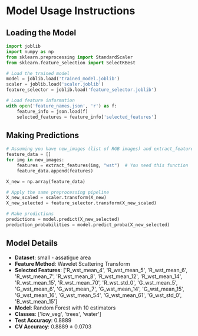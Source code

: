 # Model Usage Instructions

## Loading the Model
```python
import joblib
import numpy as np
from sklearn.preprocessing import StandardScaler
from sklearn.feature_selection import SelectKBest

# Load the trained model
model = joblib.load('trained_model.joblib')
scaler = joblib.load('scaler.joblib')
feature_selector = joblib.load('feature_selector.joblib')

# Load feature information
with open('feature_names.json', 'r') as f:
    feature_info = json.load(f)
    selected_features = feature_info['selected_features']
```

## Making Predictions
```python
# Assuming you have new_images (list of RGB images) and extract_features function
feature_data = []
for img in new_images:
    features = extract_features(img, "wst")  # You need this function
    feature_data.append(features)

X_new = np.array(feature_data)

# Apply the same preprocessing pipeline
X_new_scaled = scaler.transform(X_new)
X_new_selected = feature_selector.transform(X_new_scaled)

# Make predictions
predictions = model.predict(X_new_selected)
prediction_probabilities = model.predict_proba(X_new_selected)
```

## Model Details
- **Dataset**: small - assatigue area
- **Feature Method**: Wavelet Scattering Transform
- **Selected Features**: ['R_wst_mean_4', 'R_wst_mean_5', 'R_wst_mean_6', 'R_wst_mean_7', 'R_wst_mean_8', 'R_wst_mean_12', 'R_wst_mean_14', 'R_wst_mean_15', 'R_wst_mean_70', 'R_wst_std_0', 'G_wst_mean_5', 'G_wst_mean_6', 'G_wst_mean_7', 'G_wst_mean_14', 'G_wst_mean_15', 'G_wst_mean_16', 'G_wst_mean_54', 'G_wst_mean_61', 'G_wst_std_0', 'B_wst_mean_15']
- **Model**: Random Forest with 10 estimators
- **Classes**: ['low_veg', 'trees', 'water']
- **Test Accuracy**: 0.8889
- **CV Accuracy**: 0.8889 ± 0.0703
